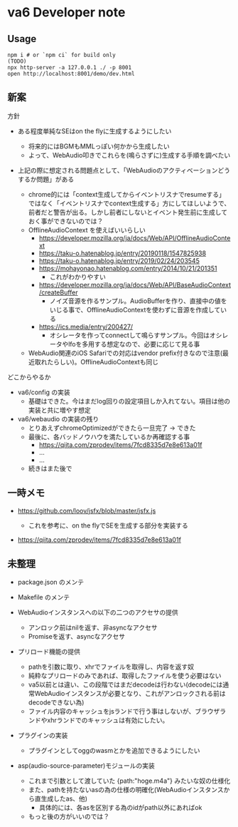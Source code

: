 # va6 Developer note

## Usage

```
npm i # or `npm ci` for build only
(TODO)
npx http-server -a 127.0.0.1 ./ -p 8001
open http://localhost:8001/demo/dev.html
```

## 新案

方針

- ある程度単純なSEはon the flyに生成するようにしたい
    - 将来的にはBGMもMMLっぽい何かから生成したい
    - よって、WebAudio叩きでこれらを(鳴らさずに)生成する手順を調べたい

- 上記の際に想定される問題点として、「WebAudioのアクティベーションどうするか問題」がある
    - chrome的には「context生成してからイベントリスナでresumeする」ではなく「イベントリスナでcontext生成する」方にしてほしいようで、前者だと警告が出る。しかし前者にしないとイベント発生前に生成しておく事ができないのでは？
    - OfflineAudioContext を使えばいいらしい
        - https://developer.mozilla.org/ja/docs/Web/API/OfflineAudioContext
        - https://taku-o.hatenablog.jp/entry/20190118/1547825938
        - https://taku-o.hatenablog.jp/entry/2019/02/24/203545
        - https://mohayonao.hatenablog.com/entry/2014/10/21/201351
            - これがわかりやすい
        - https://developer.mozilla.org/ja/docs/Web/API/BaseAudioContext/createBuffer
            - ノイズ音源を作るサンプル。AudioBufferを作り、直接中の値をいじる事で、OfflineAudioContextを使わずに音源を作成している
        - https://ics.media/entry/200427/
            - オシレータを作ってconnectして鳴らすサンプル。今回はオシレータやlfoを多用する想定なので、必要に応じて見る事
    - WebAudio関連のiOS Safariでの対応はvendor prefix付きなので注意(最近取れたらしい)。OfflineAudioContextも同じ



どこからやるか

- va6/config の実装
    - 基礎はできた。今はまだlog回りの設定項目しか入れてない。項目は他の実装と共に増やす想定
- va6/webaudio の実装の残り
    - とりあえずchromeOptimizedができたら一旦完了 → できた
    - 最後に、各バッドノウハウを満たしているか再確認する事
        - https://qiita.com/zprodev/items/7fcd8335d7e8e613a01f
        - ...
        - ...
    - 続きはまた後で



## 一時メモ

- https://github.com/loov/jsfx/blob/master/jsfx.js
    - これを参考に、on the flyでSEを生成する部分を実装する


- https://qiita.com/zprodev/items/7fcd8335d7e8e613a01f


## 未整理




- package.json のメンテ

- Makefile のメンテ







- WebAudioインスタンスへの以下の二つのアクセサの提供
    - アンロック前はnilを返す、非asyncなアクセサ
    - Promiseを返す、asyncなアクセサ



- プリロード機能の提供
    - pathを引数に取り、xhrでファイルを取得し、内容を返す奴
    - 純粋なプリロードのみであれば、取得したファイルを使う必要はない
    - va5以前とは違い、この段階ではまだdecodeは行わない(decodeには通常WebAudioインスタンスが必要となり、これがアンロックされる前はdecodeできない為)
    - ファイル内容のキャッシュをjsランドで行う事はしないが、ブラウザランドやxhrランドでのキャッシュは有効にしたい。

- プラグインの実装
    - プラグインとしてoggのwasmとかを追加できるようにしたい

- asp(audio-source-parameter)モジュールの実装
    - これまで引数として渡していた {path:"hoge.m4a"} みたいな奴の仕様化
    - また、pathを持たないasの為の仕様の明確化(WebAudioインスタンスから直生成したas、他)
        - 具体的には、各asを区別する為のidがpath以外にあればok
    - もっと後の方がいいのでは？








